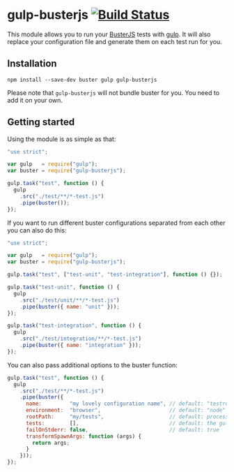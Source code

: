 # gulp-busterjs [![Build Status](https://travis-ci.org/sdepold/gulp-busterjs.svg?branch=v1.0.1)](https://travis-ci.org/sdepold/gulp-busterjs)

This module allows you to run your [BusterJS](http://docs.busterjs.org) tests
with [gulp](http://gulpjs.com). It will also replace your configuration file
and generate them on each test run for you.

## Installation

```
npm install --save-dev buster gulp gulp-busterjs
```

Please note that `gulp-busterjs` will not bundle buster for you. You need
to add it on your own.

## Getting started

Using the module is as simple as that:

```js
"use strict";

var gulp   = require("gulp");
var buster = require("gulp-busterjs");

gulp.task("test", function () {
  gulp
    .src("./test/**/*-test.js")
    .pipe(buster());
});
```

If you want to run different buster configurations separated from each other
you can also do this:

```js
"use strict";

var gulp   = require("gulp");
var buster = require("gulp-busterjs");

gulp.task("test", ["test-unit", "test-integration"], function () {});

gulp.task("test-unit", function () {
  gulp
    .src("./test/unit/**/*-test.js")
    .pipe(buster({ name: "unit" }));
});

gulp.task("test-integration", function () {
  gulp
    .src("./test/integration/**/*-test.js")
    .pipe(buster({ name: "integration" }));
});
```

You can also pass additional options to the buster function:

```js
gulp.task("test", function () {
  gulp
    .src("./test/**/*-test.js")
    .pipe(buster({
      name:         "my lovely configuration name", // default: "testrun 123"
      environment:  "browser",                      // default: "node"
      rootPath:     "my/tests",                     // default: process.cwd()
      tests:        [],                             // default: the gulp files
      failOnStderr: false,                          // default: true
      transformSpawnArgs: function (args) {
        return args;
      }
    }));
});
```
